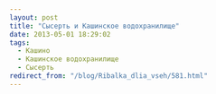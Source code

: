 ```yaml
---
layout: post
title: "Сысерть и Кашинское водохранилище"
date: 2013-05-01 18:29:02
tags:
  - Кашино
  - Кашинское водохранилище
  - Сысерть
redirect_from: "/blog/Ribalka_dlia_vseh/581.html"
---
```


